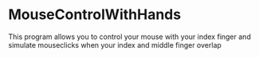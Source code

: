 # MouseControlWithHands
This program allows you to control your mouse with your index finger and simulate mouseclicks when your index and middle finger overlap
